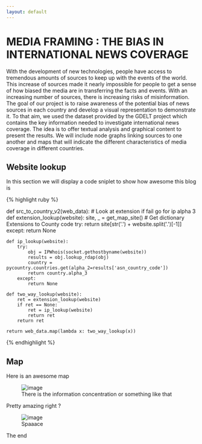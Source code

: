 ```yaml
---
layout: default
---
```


# MEDIA FRAMING : THE BIAS IN INTERNATIONAL NEWS COVERAGE #

With the development of new technologies, people have access to tremendous amounts of sources to keep up with the events of the world. This increase of sources made it nearly impossible for people to get a sense of how biased the media are in transferring the facts and events. With an increasing number of sources, there is increasing risks of misinformation. The goal of our project is to raise awareness of the potential bias of news sources in each country and develop a visual representation to demonstrate it. To that aim, we used the dataset provided by the GDELT project which contains the key information needed to investigate international news coverage. The idea is to offer textual analysis and graphical content to present the results. We will include node graphs linking sources to one another and maps that will indicate the different characteristics of media coverage in different countries.

## Website lookup


In this section we will display a code sniplet to show how awesome this blog is

{% highlight ruby %}

def src_to_country_v2(web_data): # Look at extension if fail go for ip alpha 3 
    def extension_lookup(website):
        site, _ = get_map_site() # Get dictionary Extensions to County code
        try:
            return site[str('.') + website.split('.')[-1]]
        except:
            return None
        
    def ip_lookup(website):
        try:
            obj = IPWhois(socket.gethostbyname(website))
            results = obj.lookup_rdap(obj)
            country = pycountry.countries.get(alpha_2=results['asn_country_code'])
            return country.alpha_3
        except:
            return None
        
    def two_way_lookup(website):
        ret = extension_lookup(website)
        if ret == None:
            ret = ip_lookup(website)
            return ret
        return ret
        
    return web_data.map(lambda x: two_way_lookup(x))

{% endhighlight %}

## Map

Here is an awesome map

<figure>
	<img src="{{ site.baseurl }}/assets/plot_03.png" alt="image">
	<figcaption>
		There is the information concentration or something like that
	</figcaption>
</figure>

Pretty amazing right ?

<figure>
	<img src="{{ site.baseurl }}/assets/plot_04.png" alt="image">
	<figcaption>
		Spaaace
	</figcaption>
</figure>

The end
